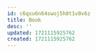 ```yaml
---
id: c6qsu6n64swoj5h8t1v0v6z
title: Book
desc: ''
updated: 1721115925762
created: 1721115925762
---
```

